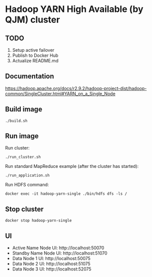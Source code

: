 # Hadoop YARN High Available (by QJM) cluster

## TODO
1. Setup active failover
1. Publish to Docker Hub
1. Actualize README.md

## Documentation
https://hadoop.apache.org/docs/r2.9.2/hadoop-project-dist/hadoop-common/SingleCluster.html#YARN_on_a_Single_Node

## Build image
`./build.sh`

## Run image
Run cluster:

`./run_cluster.sh`

Run standard MapReduce example (after the cluster has started):

`./run_application.sh`

Run HDFS command:

`docker exec -it hadoop-yarn-single ./bin/hdfs dfs -ls /`

## Stop cluster
`docker stop hadoop-yarn-single`

## UI
- Active Name Node UI: http://localhost:50070
- Standby Name Node UI: http://localhost:51070
- Data Node 1 UI: http://localhost:50075
- Data Node 2 UI: http://localhost:51075
- Data Node 3 UI: http://localhost:52075
